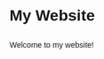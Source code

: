 <!DOCTYPE html>
<html lang="en">
<head>
    <meta charset="UTF-8">
    <meta name="viewport" content="width=device-width, initial-scale=1.0">
    <title>My Page</title>
    <style>
        body {
            font-family: Arial, sans-serif;
            margin: 20px;
            line-height: 1.6;
        }
    </style>
</head>
<body>
    <h1>My Website</h1>
    <p>Welcome to my website!</p>
</body>
</html>
